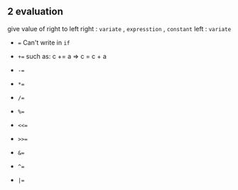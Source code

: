 ## 2 evaluation
give value of right   to left
right : `variate` , `expresstion` , `constant` 
left : `variate` 

* `=` 
Can't write in `if`

* `+=` 
such as: c += a   =>   c = c + a

* `-=` 

* `*=` 

* `/=` 

* `%=` 

* `<<=` 

* `>>=` 

* `&=` 

* `^=` 

* `|=` 
